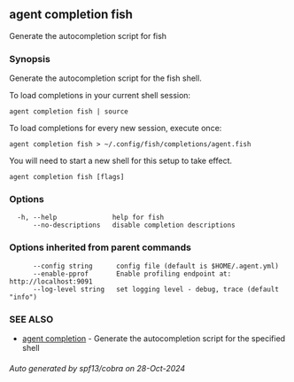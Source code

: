 [Auto generated by spf13/cobra]: <>

## agent completion fish

Generate the autocompletion script for fish

### Synopsis

Generate the autocompletion script for the fish shell.

To load completions in your current shell session:

	agent completion fish | source

To load completions for every new session, execute once:

	agent completion fish > ~/.config/fish/completions/agent.fish

You will need to start a new shell for this setup to take effect.


```
agent completion fish [flags]
```

### Options

```
  -h, --help              help for fish
      --no-descriptions   disable completion descriptions
```

### Options inherited from parent commands

```
      --config string      config file (default is $HOME/.agent.yml)
      --enable-pprof       Enable profiling endpoint at: http://localhost:9091
      --log-level string   set logging level - debug, trace (default "info")
```

### SEE ALSO

* [agent completion](agent_completion.md)	 - Generate the autocompletion script for the specified shell

###### Auto generated by spf13/cobra on 28-Oct-2024
